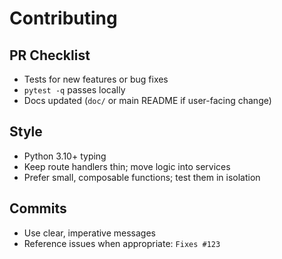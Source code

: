 # Contributing

## PR Checklist
- Tests for new features or bug fixes
- `pytest -q` passes locally
- Docs updated (`doc/` or main README if user-facing change)

## Style
- Python 3.10+ typing
- Keep route handlers thin; move logic into services
- Prefer small, composable functions; test them in isolation

## Commits
- Use clear, imperative messages
- Reference issues when appropriate: `Fixes #123`